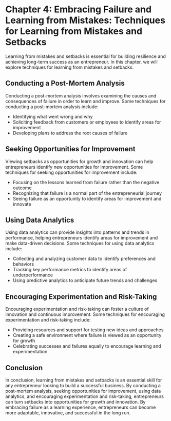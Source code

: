 Chapter 4: Embracing Failure and Learning from Mistakes: Techniques for Learning from Mistakes and Setbacks
===========================================================================================================

Learning from mistakes and setbacks is essential for building resilience and achieving long-term success as an entrepreneur. In this chapter, we will explore techniques for learning from mistakes and setbacks.

Conducting a Post-Mortem Analysis
---------------------------------

Conducting a post-mortem analysis involves examining the causes and consequences of failure in order to learn and improve. Some techniques for conducting a post-mortem analysis include:

* Identifying what went wrong and why
* Soliciting feedback from customers or employees to identify areas for improvement
* Developing plans to address the root causes of failure

Seeking Opportunities for Improvement
-------------------------------------

Viewing setbacks as opportunities for growth and innovation can help entrepreneurs identify new opportunities for improvement. Some techniques for seeking opportunities for improvement include:

* Focusing on the lessons learned from failure rather than the negative outcome
* Recognizing that failure is a normal part of the entrepreneurial journey
* Seeing failure as an opportunity to identify areas for improvement and innovate

Using Data Analytics
--------------------

Using data analytics can provide insights into patterns and trends in performance, helping entrepreneurs identify areas for improvement and make data-driven decisions. Some techniques for using data analytics include:

* Collecting and analyzing customer data to identify preferences and behaviors
* Tracking key performance metrics to identify areas of underperformance
* Using predictive analytics to anticipate future trends and challenges

Encouraging Experimentation and Risk-Taking
-------------------------------------------

Encouraging experimentation and risk-taking can foster a culture of innovation and continuous improvement. Some techniques for encouraging experimentation and risk-taking include:

* Providing resources and support for testing new ideas and approaches
* Creating a safe environment where failure is viewed as an opportunity for growth
* Celebrating successes and failures equally to encourage learning and experimentation

Conclusion
----------

In conclusion, learning from mistakes and setbacks is an essential skill for any entrepreneur looking to build a successful business. By conducting a post-mortem analysis, seeking opportunities for improvement, using data analytics, and encouraging experimentation and risk-taking, entrepreneurs can turn setbacks into opportunities for growth and innovation. By embracing failure as a learning experience, entrepreneurs can become more adaptable, innovative, and successful in the long run.
